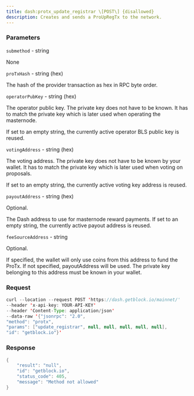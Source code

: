 ```yaml
---
title: dash:protx_update_registrar \[POST\] {disallowed}
description: Creates and sends a ProUpRegTx to the network.
---
```


### Parameters


`submethod` - string

None

`proTxHash` - string (hex)

The hash of the provider transaction as hex in RPC byte order.

`operatorPubKey` - string (hex)

The operator public key. The private key does not have to be known. It
has to match the private key which is later used when operating the
masternode.

If set to an empty string, the currently active operator BLS public key
is reused.

`votingAddress` - string (hex)

The voting address. The private key does not have to be known by your
wallet. It has to match the private key which is later used when voting
on proposals.

If set to an empty string, the currently active voting key address is
reused.

`payoutAddress` - string (hex)

Optional.

The Dash address to use for masternode reward payments. If set to an
empty string, the currently active payout address is reused.

`feeSourceAddress` - string

Optional.

If specified, the wallet will only use coins from this address to fund
the ProTx. If not specified, payoutAddress will be used. The private key
belonging to this address must be known in your wallet.

### Request

``` java
curl --location --request POST 'https://dash.getblock.io/mainnet/' 
--header 'x-api-key: YOUR-API-KEY' 
--header 'Content-Type: application/json' 
--data-raw '{"jsonrpc": "2.0",
"method": "protx",
"params": ["update_registrar", null, null, null, null, null],
"id": "getblock.io"}'
```

###  Response

``` java
{
    "result": "null",
    "id": "getblock.io",
    "status_code": 405,
    "message": "Method not allowed"
}
```


